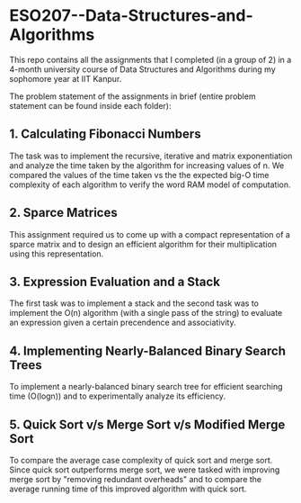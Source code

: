 # ESO207--Data-Structures-and-Algorithms
This repo contains all the assignments that I completed (in a group of 2) in a 4-month university course of Data Structures and Algorithms during my sophomore year at IIT Kanpur.

The problem statement of the assignments in brief (entire problem statement can be found inside each folder):

## 1. Calculating Fibonacci Numbers
The task was to implement the recursive, iterative and matrix exponentiation and analyze the time taken by the algorithm for increasing values of n. We compared the values of the time taken vs the the expected big-O time complexity of each algorithm to verify the word RAM model of computation.

## 2. Sparce Matrices
This assignment required us to come up with a compact representation of a sparce matrix and to design an efficient algorithm for their multiplication using this representation.

## 3. Expression Evaluation and a Stack
The first task was to implement a stack and the second task was to implement the O(n) algorithm (with a single pass of the string) to evaluate an expression given a certain precendence and associativity.

## 4. Implementing Nearly-Balanced Binary Search Trees
To implement a nearly-balanced binary search tree for efficient searching time (O(logn)) and to experimentally analyze its efficiency.

## 5. Quick Sort v/s Merge Sort v/s Modified Merge Sort
To compare the average case complexity of quick sort and merge sort.
Since quick sort outperforms merge sort, we were tasked with improving merge sort by "removing redundant overheads" and to compare the average running time of this improved algorithm with quick sort.
